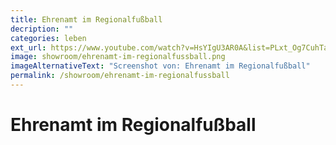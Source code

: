 ```yaml
---
title: Ehrenamt im Regionalfußball
decription: ""
categories: leben
ext_url: https://www.youtube.com/watch?v=HsYIgU3AR0A&list=PLxt_Og7CuhTa6CpFq256YB99CncJAp_-O
image: showroom/ehrenamt-im-regionalfussball.png
imageAlternativeText: "Screenshot von: Ehrenamt im Regionalfußball"
permalink: /showroom/ehrenamt-im-regionalfussball
---
```


# Ehrenamt im Regionalfußball
